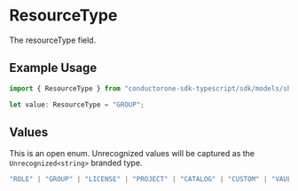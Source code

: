 # ResourceType

The resourceType field.

## Example Usage

```typescript
import { ResourceType } from "conductorone-sdk-typescript/sdk/models/shared";

let value: ResourceType = "GROUP";
```

## Values

This is an open enum. Unrecognized values will be captured as the `Unrecognized<string>` branded type.

```typescript
"ROLE" | "GROUP" | "LICENSE" | "PROJECT" | "CATALOG" | "CUSTOM" | "VAULT" | Unrecognized<string>
```